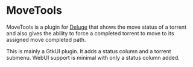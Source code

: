 MoveTools
=========

MoveTools is a plugin for [Deluge](http://deluge-torrent.org) that
shows the move status of a torrent and also gives the ability to force
a completed torrent to move to its assigned move completed path.

This is mainly a GtkUI plugin. It adds a status column and a torrent
submenu. WebUI support is minimal with only a status column added.

